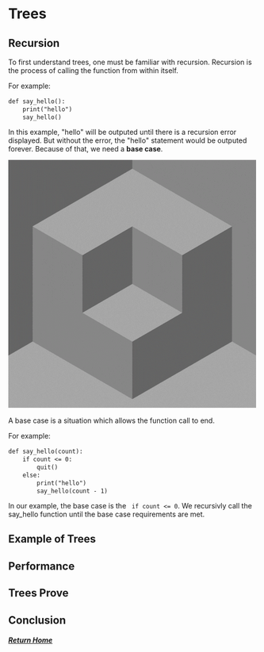 # Trees

## Recursion

To first understand trees, one must be familiar with recursion. Recursion is the process of calling the function from within itself.

For example: 
```
def say_hello():
    print("hello")
    say_hello()
```

In this example, "hello" will be outputed until there is a recursion error displayed. But without the error, the "hello" statement would be outputed forever. Because of that, we need a <strong>base case</strong>. 


![Gif](images/giphy.gif)

A base case is a situation which allows the function call to end. 

For example:
```
def say_hello(count):
    if count <= 0:
        quit()
    else:
        print("hello")
        say_hello(count - 1)
```

In our example, the base case is the ` if count <= 0`. We recursivly call the say_hello function until the base case requirements are met. 

## Example of Trees


## Performance

## Trees Prove

## Conclusion






##### [Return Home](README.md)